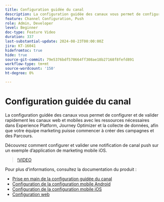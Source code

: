 ```yaml
---
title: Configuration guidée du canal
description: La configuration guidée des canaux vous permet de configurer et de valider rapidement les canaux web et mobiles avec les ressources nécessaires dans Experience Platform, Journey Optimizer et la collecte de données, afin que votre équipe marketing puisse commencer à créer des campagnes et des Parcours. Découvrez comment configurer et valider une notification de canal push sur un exemple d’application de marketing mobile iOS.
feature: Channel Configuration, Push
role: Admin, Developer
level: Beginner
doc-type: Feature Video
duration: 337
last-substantial-update: 2024-08-23T00:00:00Z
jira: KT-16041
hidefromtoc: true
hide: true
source-git-commit: 79e5376bdf570664ff308ae18b27168f8fefd891
workflow-type: tm+mt
source-wordcount: '150'
ht-degree: 0%

---
```



# Configuration guidée du canal

La configuration guidée des canaux vous permet de configurer et de valider rapidement les canaux web et mobiles avec les ressources nécessaires dans Experience Platform, Journey Optimizer et la collecte de données, afin que votre équipe marketing puisse commencer à créer des campagnes et des Parcours.

Découvrez comment configurer et valider une notification de canal push sur un exemple d’application de marketing mobile iOS.

>[!VIDEO](https://video.tv.adobe.com/v/3433053/?learn=on)

Pour plus d’informations, consultez la documentation du produit :

* [Prise en main de la configuration guidée du canal](https://experienceleague.adobe.com/en/docs/journey-optimizer/using/configuration/guided-setup/set-mobile-config)
* [Configuration de la configuration mobile Android](https://experienceleague.adobe.com/en/docs/journey-optimizer/using/configuration/guided-setup/set-mobile-android)
* [Configuration de la configuration mobile iOS](https://experienceleague.adobe.com/en/docs/journey-optimizer/using/configuration/guided-setup/set-mobile-ios)
* [ Configuration web ](https://experienceleague.adobe.com/en/docs/journey-optimizer/using/configuration/guided-setup/set-mobile-web)
